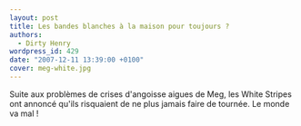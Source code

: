 ```yaml
---
layout: post
title: Les bandes blanches à la maison pour toujours ?
authors:
  - Dirty Henry
wordpress_id: 429
date: "2007-12-11 13:39:00 +0100"
cover: meg-white.jpg
---
```


Suite aux problèmes de crises d'angoisse aigues de Meg, les White Stripes ont
annoncé qu'ils risquaient de ne plus jamais faire de tournée. Le monde va mal !
